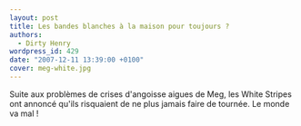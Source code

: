 ```yaml
---
layout: post
title: Les bandes blanches à la maison pour toujours ?
authors:
  - Dirty Henry
wordpress_id: 429
date: "2007-12-11 13:39:00 +0100"
cover: meg-white.jpg
---
```


Suite aux problèmes de crises d'angoisse aigues de Meg, les White Stripes ont
annoncé qu'ils risquaient de ne plus jamais faire de tournée. Le monde va mal !
